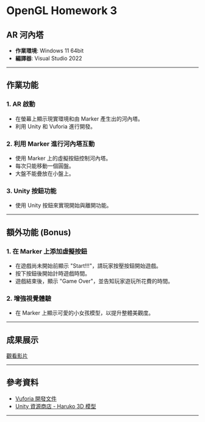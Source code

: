 # OpenGL Homework 3

## AR 河內塔
- **作業環境**: Windows 11 64bit  
- **編譯器**: Visual Studio 2022  

---

## 作業功能

### 1. AR 啟動
- 在螢幕上顯示現實環境和由 Marker 產生出的河內塔。
- 利用 Unity 和 Vuforia 進行開發。

### 2. 利用 Marker 進行河內塔互動
- 使用 Marker 上的虛擬按鈕控制河內塔。
- 每次只能移動一個圓盤。
- 大盤不能疊放在小盤上。

### 3. Unity 按鈕功能
- 使用 Unity 按鈕來實現開始與離開功能。

---

## 額外功能 (Bonus)

### 1. 在 Marker 上添加虛擬按鈕
- 在遊戲尚未開始前顯示 "Start!!!"，請玩家按壓按鈕開始遊戲。
- 按下按鈕後開始計時遊戲時間。
- 遊戲結束後，顯示 "Game Over"，並告知玩家遊玩所花費的時間。

### 2. 增強視覺體驗
- 在 Marker 上顯示可愛的小女孩模型，以提升整體美觀度。

---

## 成果展示
[觀看影片](https://youtu.be/AIlzcaA41Bo)

---

## 參考資料
- [Vuforia 開發文件](https://developer.vuforia.com/)
- [Unity 資源商店 - Haruko 3D 模型](https://assetstore.unity.com/packages/3d/haruko-69164)

---

